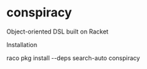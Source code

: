 # conspiracy
Object-oriented DSL built on Racket

Installation

raco pkg install --deps search-auto conspiracy
